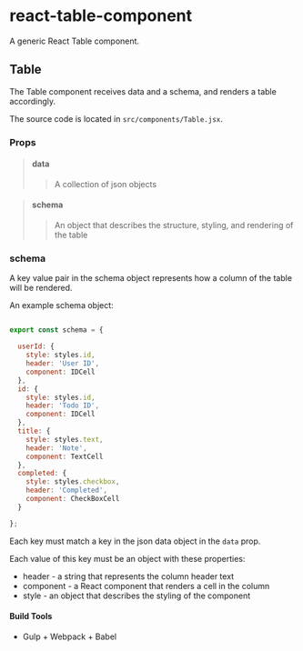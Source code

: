 # react-table-component

A generic React Table component.

## Table

The Table component receives data and a schema, and renders a table accordingly.

The source code is located in `src/components/Table.jsx`.

### Props

> #### data
>> A collection of json objects

> #### schema
>> An object that describes the structure, styling, and rendering of the table

### schema

A key value pair in the schema object represents how a column of the table will be rendered.

An example schema object:

```javascript

export const schema = {

  userId: {
    style: styles.id,
    header: 'User ID',
    component: IDCell
  },
  id: {
    style: styles.id,
    header: 'Todo ID',
    component: IDCell
  },
  title: {
    style: styles.text,
    header: 'Note',
    component: TextCell
  },
  completed: {
    style: styles.checkbox,
    header: 'Completed',
    component: CheckBoxCell
  }

};

```

Each key must match a key in the json data object in the `data` prop.

Each value of this key must be an object with these properties:
* header - a string that represents the column header text
* component - a React component that renders a cell in the column
* style - an object that describes the styling of the component

#### Build Tools
* Gulp + Webpack + Babel
